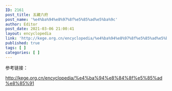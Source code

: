 ```yaml
---
ID: 2161
post_title: 五藏六府
post_name: '%e4%ba%94%e8%97%8f%e5%85%ad%e5%ba%9c'
author: Editor
post_date: 2021-03-06 21:00:41
layout: encyclopedia
link: 'http://kege.org.cn/encyclopedia/%e4%ba%94%e8%97%8f%e5%85%ad%e5%ba%9c'
published: true
tags: [ ]
categories: [ ]
---
```

参考链接：

http://kege.org.cn/encyclopedia/%e4%ba%94%e8%84%8f%e5%85%ad%e8%85%91